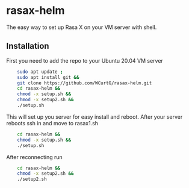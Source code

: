 # rasax-helm

The easy way to set up Rasa X on your VM server with shell. 


## Installation 

First you need to add the repo to your Ubuntu 20.04 VM server 

```bash 
    sudo apt update ;
    sudo apt install git &&
    git clone https://github.com/WCurtG/rasax-helm.git
    cd rasax-helm &&
    chmod -x setup.sh &&
    chmod -x setup2.sh &&
    ./setup.sh
```

This will set up you server for easy install and reboot. After your server reboots ssh in and move to rasax1.sh

```bash 
    cd rasax-helm &&
    chmod -x setup.sh &&
    ./setup.sh
```

After reconnecting run 

```bash 
    cd rasax-helm &&
    chmod -x setup2.sh &&
    ./setup2.sh
```

